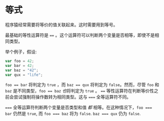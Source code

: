 # 等式

程序猿经常需要将等价的值关联起来。这时需要用到等号。

最基础的等性运算符是 `==` 。这个运算符可以判断两个变量是否相等，即使不是相同类型。

举个例子，假设:
```javascript
var foo = 42;
var bar = 42;
var baz = "42";
var qux = "life";
```

`foo == bar`  将判定为 `true` ，而 `baz == qux` 将判定为  `false`。然而，尽管 `foo` 和 `baz` 是不同类型，`foo == baz`  *也*将判定为 `true` 。 `==` 等性运算符在判断等价性之前会尝试强制将操作数转为相同类型。这与 `===` 全等运算符不同。

`===` 全等运算符判断两个变量是否类型和值 *都* 相等。在这种情况下，`foo === bar` 仍然是 `true`,  而 `foo === baz` 将为 `false`. `baz === qux` 仍为 `false`.